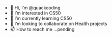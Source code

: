- 👋 Hi, I’m @quackcoding
- 👀 I’m interested in CS50
- 🌱 I’m currently learning CS50
- 💞️ I’m looking to collaborate on Health projects
- 📫 How to reach me ...pending

<!---
quackcoding/quackcoding is a ✨ special ✨ repository because its `README.md` (this file) appears on your GitHub profile.
You can click the Preview link to take a look at your changes.
--->
